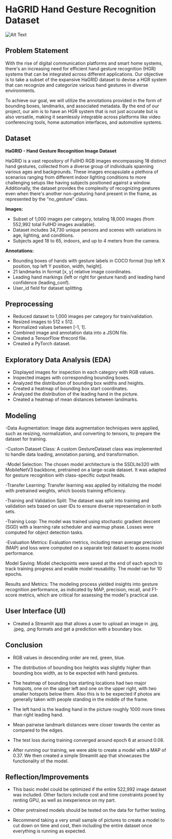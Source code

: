 # HaGRID Hand Gesture Recognition Dataset
![Alt Text](https://github.com/hukenovs/hagrid/blob/master/images/hagrid.jpg?raw=true)

## Problem Statement

With the rise of digital communication platforms and smart home systems, there's an increasing need for efficient hand gesture recognition (HGR) systems that can be integrated across different applications. Our objective is to take a subset of the expansive HaGRID dataset to devise a HGR system that can recognize and categorize various hand gestures in diverse environments.

To achieve our goal, we will utilize the annotations provided in the form of bounding boxes, landmarks, and associated metadata. By the end of our project, our aim is to have an HGR system that is not just accurate but is also versatile, making it seamlessly integrable across platforms like video conferencing tools, home automation interfaces, and automotive systems.

## Dataset

**HaGRID - Hand Gesture Recognition Image Dataset**

HaGRID is a vast repository of FullHD RGB images encompassing 18 distinct hand gestures, collected from a diverse group of individuals spanning various ages and backgrounds. These images encapsulate a plethora of scenarios ranging from different indoor lighting conditions to more challenging setups like having subjects positioned against a window. Additionally, the dataset provides the complexity of recognizing gestures even when there's another non-gesturing hand present in the frame, as represented by the "no_gesture" class.

**Images:**
- Subset of 1,000 images per category, totaling 18,000 images (from 552,992 total FullHD images available).
- Dataset includes 34,730 unique persons and scenes with variations in age, lighting, and conditions.
- Subjects aged 18 to 65, indoors, and up to 4 meters from the camera.

**Annotations:**
- Bounding boxes of hands with gesture labels in COCO format [top left X position, top left Y position, width, height].
- 21 landmarks in format [x, y] relative image coordinates.
- Leading hand markings (left or right for gesture hand) and leading hand confidence (leading_conf).
- User_id field for dataset splitting.

## Preprocessing

- Reduced dataset to 1,000 images per category for train/validation.
- Resized images to 512 x 512.
- Normalized values between [-1, 1].
- Combined image and annotation data into a JSON file.
- Created a TensorFlow tfrecord file.
- Created a PyTorch dataset.

## Exploratory Data Analysis (EDA)

- Displayed images for inspection in each category with RGB values.
- Inspected images with corresponding bounding boxes.
- Analyzed the distribution of bounding box widths and heights.
- Created a heatmap of bounding box start coordinates.
- Analyzed the distribution of the leading hand in the picture.
- Created a heatmap of mean distances between landmarks.

## Modeling

-Data Augmentation: Image data augmentation techniques were applied, such as resizing, normalization, and converting to tensors, to prepare the dataset for training.

-Custom Dataset Class: A custom GestureDataset class was implemented to handle data loading, annotation parsing, and transformation.

-Model Selection: The chosen model architecture is the SSDLite320 with MobileNetV3 backbone, pretrained on a large-scale dataset. It was adapted for gesture recognition with class-specific output heads.

-Transfer Learning: Transfer learning was applied by initializing the model with pretrained weights, which boosts training efficiency.

-Training and Validation Split: The dataset was split into training and validation sets based on user IDs to ensure diverse representation in both sets.

-Training Loop: The model was trained using stochastic gradient descent (SGD) with a learning rate scheduler and warmup phase. Losses were computed for object detection tasks.

-Evaluation Metrics: Evaluation metrics, including mean average precision (MAP) and loss were computed on a separate test dataset to assess model performance.

Model Saving: Model checkpoints were saved at the end of each epoch to track training progress and enable model reusability. The model ran for 10 epochs.

Results and Metrics: The modeling process yielded insights into gesture recognition performance, as indicated by MAP, precision, recall, and F1-score metrics, which are critical for assessing the model's practical use.

## User Interface (UI)

- Created a Streamlit app that allows a user to upload an image in .jpg, .jpeg, .png formats and get a prediction with a boundary box.

## Conclusion

- RGB values in descending order are red, green, blue.

- The distribution of bounding box heights was slightly higher than bounding box width, as to be expected with hand gestures.

- The heatmap of bounding box starting locations had two major hotspots, one on the upper left and one on the upper right, with two smaller hotspots below them. Also this is to be expected if photos are generally taken with people standing in the middle of the frame.

- The left hand is the leading hand in the picture roughly 1000 more times than right leading hand.

- Mean pairwise landmark distances were closer towards the center as compared to the edges.

- The test loss during training converged around epoch 6 at around 0.08.

- After running our training, we were able to create a model with a MAP of 0.37. We then created a simple Streamlit app that showcases the functionality of the model.

## Reflection/Improvements

- This basic model could be optimized if the entire 522,992 image dataset was included. Other factors include cost and time constraints posed by renting GPU, as well as inexperience on my part.

- Other pretrained models should be tested on the data for further testing.

- Recommend taking a very small sample of pictures to create a model to cut down on time and cost, then including the entire dataset once everything is running as expected.

